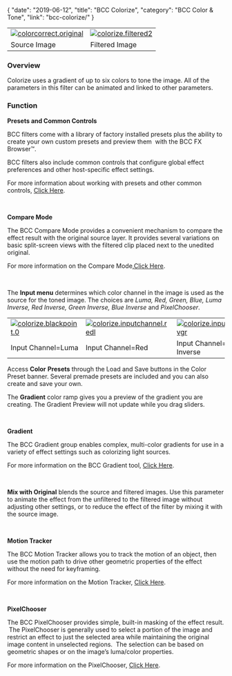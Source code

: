 {
"date": "2019-06-12",
"title": "BCC Colorize",
"category": "BCC Color & Tone",
"link": "bcc-colorize/"
}

 

|  |  |
| --- | --- |
| [![colorcorrect.original](https://borisfx-com-res.cloudinary.com/image/upload//documentation/continuum/uploads/2013/06/colorcorrect.original.jpg)](https://borisfx-com-res.cloudinary.com/image/upload//documentation/continuum/uploads/2013/06/colorcorrect.original.jpg) | [![colorize.filtered2](https://borisfx-com-res.cloudinary.com/image/upload//documentation/continuum/uploads/2013/06/colorize.filtered2.jpg)](https://borisfx-com-res.cloudinary.com/image/upload//documentation/continuum/uploads/2013/06/colorize.filtered2.jpg) |
| Source Image | Filtered Image |


### Overview


Colorize uses a gradient of up to six colors to tone the image. All of the parameters in this filter can be animated and linked to other parameters.


### Function


**Presets and Common Controls**


BCC filters come with a library of factory installed presets plus the ability to create your own custom presets and preview them  with the BCC FX Browser™.


BCC filters also include common controls that configure global effect preferences and other host-specific effect settings.


For more information about working with presets and other common controls, [Click Here](/documentation/continuum/bcc-common-controls/).

 


**Compare Mode**


The BCC Compare Mode provides a convenient mechanism to compare the effect result with the original source layer. It provides several variations on basic split-screen views with the filtered clip placed next to the unedited original.


For more information on the Compare Mode,[Click Here](/documentation/continuum/bcc-compare-mode/).

 


The **Input menu** determines which color channel in the image is used as the source for the toned image. The choices are *Luma, Red, Green, Blue, Luma Inverse, Red Inverse, Green Inverse, Blue Inverse* and *PixelChooser*.




|  |  |  |
| --- | --- | --- |
| [![colorize.blackpoint.0](https://borisfx-com-res.cloudinary.com/image/upload//documentation/continuum/uploads/2013/06/colorize.blackpoint.01.jpg)](https://borisfx-com-res.cloudinary.com/image/upload//documentation/continuum/uploads/2013/06/colorize.blackpoint.01.jpg) | [![colorize.inputchannel.redl](https://borisfx-com-res.cloudinary.com/image/upload//documentation/continuum/uploads/2013/06/colorize.inputchannel.redl_.jpg)](https://borisfx-com-res.cloudinary.com/image/upload//documentation/continuum/uploads/2013/06/colorize.inputchannel.redl_.jpg) | [![colorize.inputchannel.invgr](https://borisfx-com-res.cloudinary.com/image/upload//documentation/continuum/uploads/2013/06/colorize.inputchannel.invgr_.jpg)](https://borisfx-com-res.cloudinary.com/image/upload//documentation/continuum/uploads/2013/06/colorize.inputchannel.invgr_.jpg) |
| Input Channel=Luma | Input Channel=Red | Input Channel=Green Inverse |


Access **Color** **Presets** through the Load and Save buttons in the Color Preset banner. Several premade presets are included and you can also create and save your own.


The **Gradient** color ramp gives you a preview of the gradient you are creating. The Gradient Preview will not update while you drag sliders.


 


**Gradient**


The BCC Gradient group enables complex, multi-color gradients for use in a variety of effect settings such as colorizing light sources.


For more information on the BCC Gradient tool, [Click Here](/documentation/continuum/bcc-gradient/).

 


**Mix with Original** blends the source and filtered images. Use this parameter to animate the effect from the unfiltered to the filtered image without adjusting other settings, or to reduce the effect of the filter by mixing it with the source image.


 


**Motion Tracker**


The BCC Motion Tracker allows you to track the motion of an object, then use the motion path to drive other geometric properties of the effect without the need for keyframing.


For more information on the Motion Tracker, [Click Here](/documentation/continuum/bcc-motion-tracker/).

 


**PixelChooser**


The BCC PixelChooser provides simple, built-in masking of the effect result.  The PixelChooser is generally used to select a portion of the image and restrict an effect to just the selected area while maintaining the original image content in unselected regions.  The selection can be based on geometric shapes or on the image’s luma/color properties.


For more information on the PixelChooser, [Click Here](/documentation/continuum/bcc-pixel-chooser/).

 